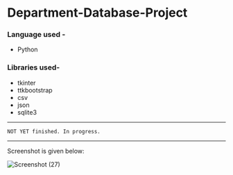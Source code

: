 # Department-Database-Project
### Language used -
- Python

### Libraries used-
- tkinter
- ttkbootstrap
- csv
- json
- sqlite3

***

`NOT YET finished. In progress.` 

***

Screenshot is given below:

![Screenshot (27)](https://user-images.githubusercontent.com/55054089/124016155-f4fdde00-da02-11eb-8f1b-409a777b4dc6.png)
